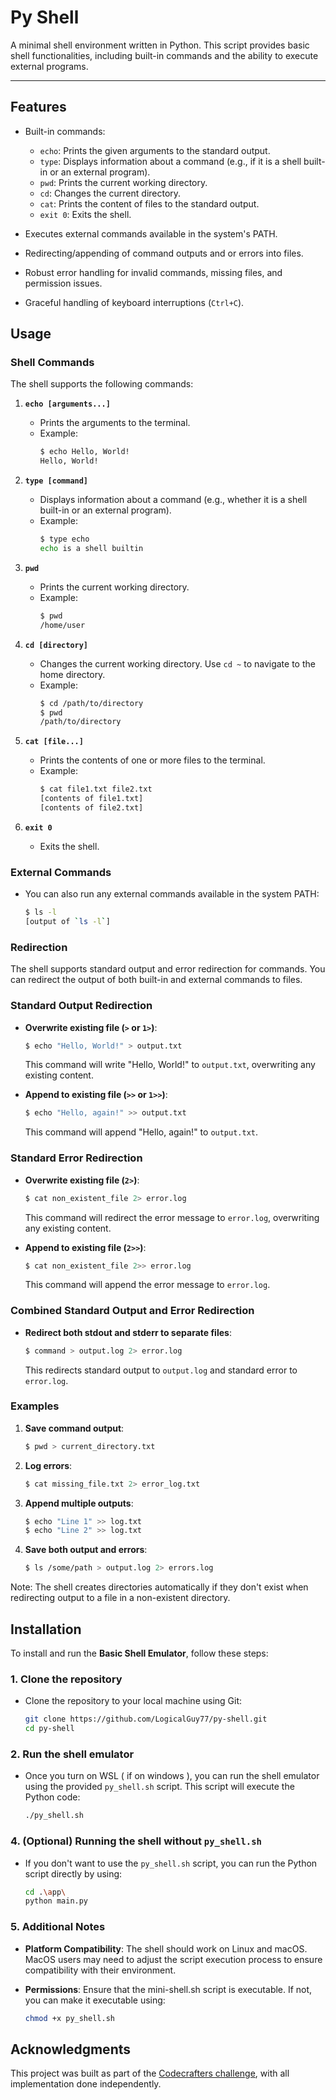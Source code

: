 # Py Shell

A minimal shell environment written in Python. This script provides basic shell functionalities, including built-in commands and the ability to execute external programs.

---

## Features

- Built-in commands:
  - `echo`: Prints the given arguments to the standard output.
  - `type`: Displays information about a command (e.g., if it is a shell built-in or an external program).
  - `pwd`: Prints the current working directory.
  - `cd`: Changes the current directory.
  - `cat`: Prints the content of files to the standard output.
  - `exit 0`: Exits the shell.

- Executes external commands available in the system's PATH.
- Redirecting/appending of command outputs and or errors into files.
- Robust error handling for invalid commands, missing files, and permission issues.
- Graceful handling of keyboard interruptions (`Ctrl+C`).

## Usage

### Shell Commands

The shell supports the following commands:

1. **`echo [arguments...]`**
   - Prints the arguments to the terminal.
   - Example:
     ```bash
     $ echo Hello, World!
     Hello, World!
     ```

2. **`type [command]`**
   - Displays information about a command (e.g., whether it is a shell built-in or an external program).
   - Example:
     ```bash
     $ type echo
     echo is a shell builtin
     ```

3. **`pwd`**
   - Prints the current working directory.
   - Example:
     ```bash
     $ pwd
     /home/user
     ```

4. **`cd [directory]`**
   - Changes the current working directory. Use `cd ~` to navigate to the home directory.
   - Example:
     ```bash
     $ cd /path/to/directory
     $ pwd
     /path/to/directory
     ```

5. **`cat [file...]`**
   - Prints the contents of one or more files to the terminal.
   - Example:
     ```bash
     $ cat file1.txt file2.txt
     [contents of file1.txt]
     [contents of file2.txt]
     ```

6. **`exit 0`**
   - Exits the shell.

### External Commands

- You can also run any external commands available in the system PATH:
   ```bash
   $ ls -l
   [output of `ls -l`]
   ```

### Redirection

The shell supports standard output and error redirection for commands. You can redirect the output of both built-in and external commands to files.

### Standard Output Redirection

- **Overwrite existing file (`>` or `1>`)**:
  ```bash
  $ echo "Hello, World!" > output.txt
  ```
  This command will write "Hello, World!" to `output.txt`, overwriting any existing content.

- **Append to existing file (`>>` or `1>>`)**:
  ```bash
  $ echo "Hello, again!" >> output.txt
  ```
  This command will append "Hello, again!" to `output.txt`.

### Standard Error Redirection

- **Overwrite existing file (`2>`)**:
  ```bash
  $ cat non_existent_file 2> error.log
  ```
  This command will redirect the error message to `error.log`, overwriting any existing content.

- **Append to existing file (`2>>`)**:
  ```bash
  $ cat non_existent_file 2>> error.log
  ```
  This command will append the error message to `error.log`.

### Combined Standard Output and Error Redirection

- **Redirect both stdout and stderr to separate files**:
  ```bash
  $ command > output.log 2> error.log
  ```
  This redirects standard output to `output.log` and standard error to `error.log`.

### Examples

1. **Save command output**:
   ```bash
   $ pwd > current_directory.txt
   ```

2. **Log errors**:
   ```bash
   $ cat missing_file.txt 2> error_log.txt
   ```

3. **Append multiple outputs**:
   ```bash
   $ echo "Line 1" >> log.txt
   $ echo "Line 2" >> log.txt
   ```

4. **Save both output and errors**:
   ```bash
   $ ls /some/path > output.log 2> errors.log
   ```

Note: The shell creates directories automatically if they don't exist when redirecting output to a file in a non-existent directory.
  
## Installation

To install and run the **Basic Shell Emulator**, follow these steps:

### 1. Clone the repository

- Clone the repository to your local machine using Git:
   
   ```bash
   git clone https://github.com/LogicalGuy77/py-shell.git
   cd py-shell
   ```

### 2. Run the shell emulator

- Once you turn on WSL ( if on windows ), you can run the shell emulator using the provided `py_shell.sh` script. This script will execute the Python code:

   ```bash
   ./py_shell.sh
   ```
### 4. (Optional) Running the shell without `py_shell.sh`

- If you don't want to use the `py_shell.sh` script, you can run the Python script directly by using:

   ```bash
   cd .\app\
   python main.py
   ```

### 5. **Additional Notes**

- **Platform Compatibility**: The shell should work on Linux and macOS. MacOS users may need to adjust the script execution process to ensure compatibility with their environment.

- **Permissions**: Ensure that the mini-shell.sh script is executable. If not, you can make it executable using:
   ```bash
  chmod +x py_shell.sh
   ```
## Acknowledgments
This project was built as part of the [Codecrafters challenge](https://app.codecrafters.io/courses/shell/introduction), with all implementation done independently.

  
